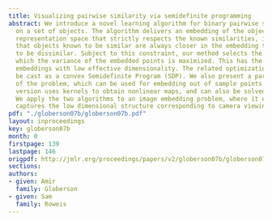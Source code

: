 ```yaml
---
title: Visualizing pairwise similarity via semidefinite programming
abstract: We introduce a novel learning algorithm for binary pairwise similarity measurements
  on a set of objects. The algorithm delivers an embedding of the objects into a vector
  representation space that strictly respects the known similarities, in the sense
  that objects known to be similar are always closer in the embedding than those known
  to be dissimilar. Subject to this constraint, our method selects the mapping in
  which the variance of the embedded points is maximized. This has the effect of favoring
  embeddings with low effective dimensionality. The related optimization problem can
  be cast as a convex Semidefinite Program (SDP). We also present a parametric version
  of the problem, which can be used for embedding out of sample points. The parametric
  version uses kernels to obtain nonlinear maps, and can also be solved using an SDP.
  We apply the two algorithms to an image embedding problem, where it effectively
  captures the low dimensional structure corresponding to camera viewing parameters.
pdf: "./globerson07b/globerson07b.pdf"
layout: inproceedings
key: globerson07b
month: 0
firstpage: 139
lastpage: 146
origpdf: http://jmlr.org/proceedings/papers/v2/globerson07b/globerson07b.pdf
sections: 
authors:
- given: Amir
  family: Globerson
- given: Sam
  family: Roweis
---
```

